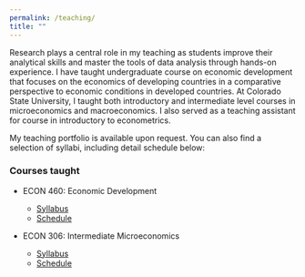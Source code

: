 ```yaml
---
permalink: /teaching/
title: ""
---
```


Research plays a central role in my teaching as students improve their
analytical skills and master the tools of data analysis through hands-on
experience. I have taught undergraduate course on economic development that
focuses on the economics of developing countries in a comparative perspective
to economic conditions in developed countries. At Colorado State University, I
taught both introductory and intermediate level courses in microeconomics and
macroeconomics. I also served as a teaching assistant for course in
introductory to econometrics.

My teaching portfolio is available upon request.
You can also find a selection of syllabi, including detail schedule below:

### Courses taught
- ECON 460: Economic Development
    - [Syllabus](/files/pdf/teaching/ECON460_801_Syllabus.pdf)
    - [Schedule](/files/pdf/teaching/ECON460_Schedule.pdf)

- ECON 306: Intermediate Microeconomics
    - [Syllabus](/files/pdf/teaching/ECON306_001_Syllabus.pdf)
    - [Schedule](/files/pdf/teaching/ECON306_801_Schedule.pdf)

